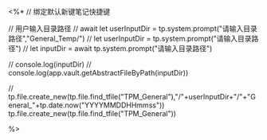 <%*
// 绑定默认新键笔记快捷键

// 用户输入目录路径
// await let userInputDir = tp.system.prompt("请输入目录路径","General_Temp/")
// let userInputDir = tp.system.prompt("请输入目录路径")
// let inputDir = await tp.system.prompt("请输入目录路径")

// console.log(inputDir)
// console.log(app.vault.getAbstractFileByPath(inputDir))

// tp.file.create_new(tp.file.find_tfile("TPM_General"),"/"+userInputDir+"/"+"General_"+tp.date.now("YYYYMMDDHHmmss"))
tp.file.create_new(tp.file.find_tfile("TPM_General"))

%>